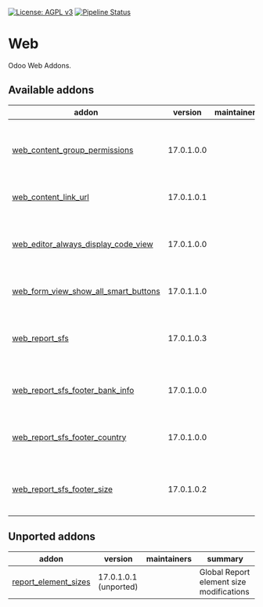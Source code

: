 [![License: AGPL v3](https://img.shields.io/badge/License-AGPL%20v3-blue.svg)](https://www.gnu.org/licenses/agpl-3.0)
[![Pipeline Status](https://gitlab.com/tawasta/odoo/web/badges/17.0-dev/pipeline.svg)](https://gitlab.com/tawasta/odoo/web/-/pipelines/)

Web
===
Odoo Web Addons.

[//]: # (addons)

Available addons
----------------
addon | version | maintainers | summary
--- | --- | --- | ---
[web_content_group_permissions](web_content_group_permissions/) | 17.0.1.0.0 |  | Add group viewing permissions for web content (ir.attachment)
[web_content_link_url](web_content_link_url/) | 17.0.1.0.1 |  | Web Content Link URL to share
[web_editor_always_display_code_view](web_editor_always_display_code_view/) | 17.0.1.0.0 |  | Always display code view in web_editor without debug mode
[web_form_view_show_all_smart_buttons](web_form_view_show_all_smart_buttons/) | 17.0.1.1.0 |  | Show all smart buttons on form view
[web_report_sfs](web_report_sfs/) | 17.0.1.0.3 |  | Alter report layout to follow SFS 2487 standard formatting
[web_report_sfs_footer_bank_info](web_report_sfs_footer_bank_info/) | 17.0.1.0.0 |  | SFS 2487 report - Bank information in the footer
[web_report_sfs_footer_country](web_report_sfs_footer_country/) | 17.0.1.0.0 |  | SFS 2487 report - Country information in the footer
[web_report_sfs_footer_size](web_report_sfs_footer_size/) | 17.0.1.0.2 |  | Report's footer upper padding can be changed from settings


Unported addons
---------------
addon | version | maintainers | summary
--- | --- | --- | ---
[report_element_sizes](report_element_sizes/) | 17.0.1.0.1 (unported) |  | Global Report element size modifications

[//]: # (end addons)
